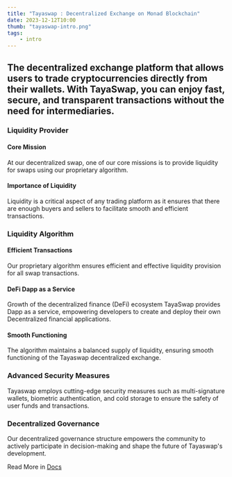 ```yaml
---
title: "Tayaswap : Decentralized Exchange on Monad Blockchain"
date: 2023-12-12T10:00
thumb: "tayaswap-intro.png"
tags: 
    - intro
---
```


## The decentralized exchange platform that allows users to trade cryptocurrencies directly from their wallets. With TayaSwap, you can enjoy fast, secure, and transparent transactions without the need for intermediaries.


### Liquidity Provider

#### Core Mission

At our decentralized swap, one of our core missions is to provide liquidity for swaps using our proprietary algorithm.

#### Importance of Liquidity

Liquidity is a critical aspect of any trading platform as it ensures that there are enough buyers and sellers to facilitate smooth and efficient transactions.


### Liquidity Algorithm


#### Efficient Transactions

Our proprietary algorithm ensures efficient and effective liquidity provision for all swap transactions.


#### DeFi Dapp as a Service

Growth of the decentralized finance (DeFi) ecosystem
TayaSwap provides Dapp as a service, empowering developers to create and deploy their own Decentralized financial applications.


#### Smooth Functioning

The algorithm maintains a balanced supply of liquidity, ensuring smooth functioning of the Tayaswap decentralized exchange.


### Advanced Security Measures

Tayaswap employs cutting-edge security measures such as multi-signature wallets, biometric authentication, and cold storage to ensure the safety of user funds and transactions.

### Decentralized Governance

Our decentralized governance structure empowers the community to actively participate in decision-making and shape the future of Tayaswap's development.


Read More in [Docs](https://docs.tayaswap.xyz)